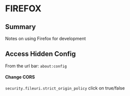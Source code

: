 # FIREFOX

## Summary
Notes on using Firefox for development

## Access Hidden Config
From the url bar: `about:config`

#### Change CORS
`security.fileuri.strict_origin_policy` click on true/false
